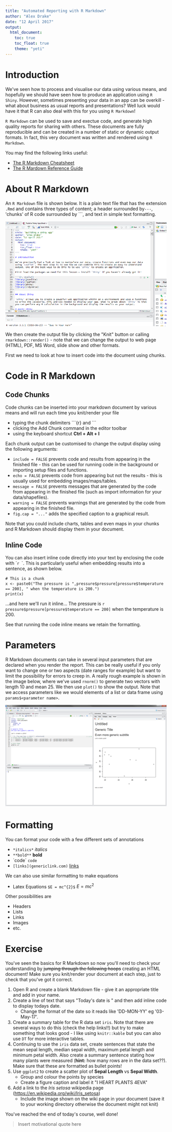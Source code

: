 ```yaml
---
title: "Automated Reporting with R Markdown"
author: "Alex Drake"
date: "12 April 2017"
output: 
  html_document:
    toc: true
    toc_float: true
    theme: "yeti"
---
```


# Introduction

We've seen how to process and visualise our data using various means, and hopefully we should have seen how to produce an application using `R Shiny`. However, sometimes presenting your data in an app can be overkill - what about business as usual reports and presentations? Well luck would have it that R can also deal with this for you using `R Markdown`!

`R Markdown` can be used to save and exectue code, and generate high quality reports for sharing with others. These documents are fully reproducible and can be created in a number of static or dynamic output formats. In fact, this very document was written and rendered using `R Markdown`.

You may find the following links useful:

* [The R Markdown Cheatsheet](https://www.rstudio.com/wp-content/uploads/2016/03/rmarkdown-cheatsheet-2.0.pdf)
* [The R Mardown Reference Guide](https://www.rstudio.com/wp-content/uploads/2015/03/rmarkdown-reference.pdf)

# About R Markdown

An `R Markdown` file is shown below. It is a plain text file that has the extension `.Rmd` and contains three types of content; a header surrounded by`---`, 'chunks' of R code surrounded by ```, and text in simple text formatting.

![](md_example.png)

We then create the output file by clicking the "Knit" button or calling `rmarkdown::render()` - note that we can change the output to web page (HTML), PDF, MS Word, slide show and other formats.

First we need to look at how to insert code into the document using chunks.

# Code in R Markdown
## Code Chunks

Code chunks can be inserted into your markdown document by various means and will run each time you knit/render your file

* typing the chunk delimiters \```{r} and \```
* clicking the Add Chunk command in the editor toolbar
* using the keyboard shortcut **Ctrl + Alt + I**

Each chunk output can be customised to change the output display using the following arguments:

* `include = FALSE` prevents code and results from appearing in the finished file - this can be used for running code in the background or importing setup files and functions.
* `echo = FALSE` prevents code from appearing but not the results - this is usually used for embedding images/maps/tables.
* `message = FALSE` prevents messages that are generated by the code from appearing in the finished file (such as import information for your data/shapefiles).
* `warning = FALSE` prevents warnings that are generated by the code from appearing in the finished file.
* `fig.cap = "..."` adds the specified caption to a graphical result.

Note that you could include charts, tables and even maps in your chunks and R Markdown should display them in your document. 

## Inline Code

You can also insert inline code directly into your text by enclosing the code with \``r `\`. This is particularly useful when embedding results into a sentence, as shown below.

```{r, echo=TRUE}
# This is a chunk
x <- paste0("The pressure is ",pressure$pressure[pressure$temperature == 200], " when the temperature is 200.")
print(x)
```

...and here we'll run it inline...
The pressure is `r pressure$pressure[pressure$temperature == 200]` when the temperature is 200.

See that running the code inline means we retain the formatting.

# Parameters

R Markdown documents can take in several input parameters that are declared when you render the report. This can be really useful if you only want to change one or two aspects (date ranges for example) but want to limit the possibility for errors to creep in. A really rough example is shown in the image below, where we've used `rnorm()` to generate two vectors with length 10 and mean 25. We then use `plot()` to show the output. Note that we access parameters like we would elements of a list or data frame using `params$<parameter name>`.

![](params_eg.png)

# Formatting

You can format your code with a few different sets of annotations

* `*italics*` *italics*
* `**bold**` **bold**
* \`code\` `code`
* `[links](genericlink.com)` [links](genericlink.com)

We can also use similar formatting to make equations 

* Latex Equations `$E = mc^{2}$` $E = mc^{2}$

Other possibilities are

* Headers
* Lists
* Links
* Images
* etc.

# Exercise

You've seen the basics for R Markdown so now you'll need to check your understanding by ~~jumping through the following hoops~~ creating an HTML document! Make sure you knit/render your document at each step, just to check that you've got it correct.

1. Open R and create a blank Markdown file - give it an appropriate title and add in your name.
2. Create a line of text that says "Today's date is " and then add inline code to display todays date.
    + Change the format of the date so it reads like 'DD-MON-YY' eg '03-May-17'.
3. Create a summary table for the R data set `iris`. Note that there are several ways to do this (check the help links!!) but try to make something that looks good - I like using `knitr::kable` but you can also use `DT` for more interactive tables.
4. Continuing to use the `iris` data set, create sentences that state the mean sepal length, median sepal width, maximum petal length and minimum petal width. Also create a summary sentence stating how many plants were measured (**hint:** how many rows are in the data set??). Make sure that these are formatted as bullet points!
5. Use `ggplot2` to create a scatter plot of **Sepal Length** vs **Sepal Width**.
    + Group and colour the points by species
    + Create a figure caption and label it "I HEART PLANTS 4EVA"
6. Add a link to the *Iris setosa* wikipedia page (https://en.wikipedia.org/wiki/Iris_setosa)
    + Include the image shown on the wiki page in your document (save it to your working directory otherwise the document might not knit)
  
You've reached the end of today's course, well done!

> Insert motivational quote here
